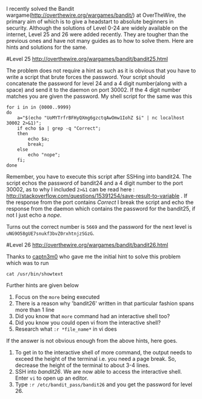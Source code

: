 I recently solved the Bandit wargame(http://overthewire.org/wargames/bandit/) at OverTheWire, the primary aim of which is to give a headstart to absolute beginners in security. Although the solutions of Level 0-24 are widely available on the internet, Level 25 and 26 were added recently. They are tougher than the previous ones and have not many guides as to how to solve them. Here are hints and solutions for the same.

#Level 25
http://overthewire.org/wargames/bandit/bandit25.html

The problem does not require a hint as such as it is obvious that you have to write a script that brute forces the password. Your script should concatenate the password for level 24 and a 4 digit number(along with a space) and send it to the daemon on port 30002. If the 4 digit number matches you are given the password. My shell script for the same was this

```
for i in in {0000..9999}
do
	a="$(echo "UoMYTrfrBFHyQXmg6gzctqAwOmw1IohZ $i" | nc localhost 30002 2>&1)";
	if echo $a | grep -q "Correct";
	then
		echo $a;
		break;
	else
		echo "nope";
	fi;
done
```

Remember, you have to execute this script after SSHing into bandit24. The script echos the password of bandit24 and a 4 digit number to the port 30002, as to why I included `2>&1` can be read here : http://stackoverflow.com/questions/15391254/save-result-to-variable . If the response from the port contains *Correct* I break the script and echo the response from the daemon which contains the password for the bandit25, if not I just echo a *nope*.

Turns out the correct number is `5669` and the password for the next level is `uNG9O58gUE7snukf3bvZ0rxhtnjzSGzG`.

#Level 26
http://overthewire.org/wargames/bandit/bandit26.html

Thanks to [captn3m0](https://github.com/captn3m0/) who gave me the initial hint to solve this problem which was to run
```
cat /usr/bin/showtext
```

Further hints are given below

1. Focus on the `more` being executed
2. There is a reason why 'bandit26' written in that particular fashion spans more than 1 line
3. Did you know that `more` command had an interactive shell too?
4. Did you know you could open vi from the interactive shell?
5. Research what `:r *file_name*` in vi does

If the answer is not obvious enough from the above hints, here goes. 

1. To get in to the interactive shell of more command, the output needs to exceed the height of the terminal i.e. you need a page break. So, decrease the height of the terminal to about 3-4 lines.
2. SSH into *bandit26*. We are now able to access the interactive shell. Enter `vi` to open up an editor.
3. Type `:r /etc/bandit_pass/bandit26` and you get the password for level 26.    
   
